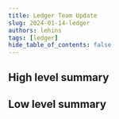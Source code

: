 ```yaml
---
title: Ledger Team Update
slug: 2024-01-14-ledger
authors: lehins
tags: [ledger]
hide_table_of_contents: false
---
```


## High level summary


## Low level summary



